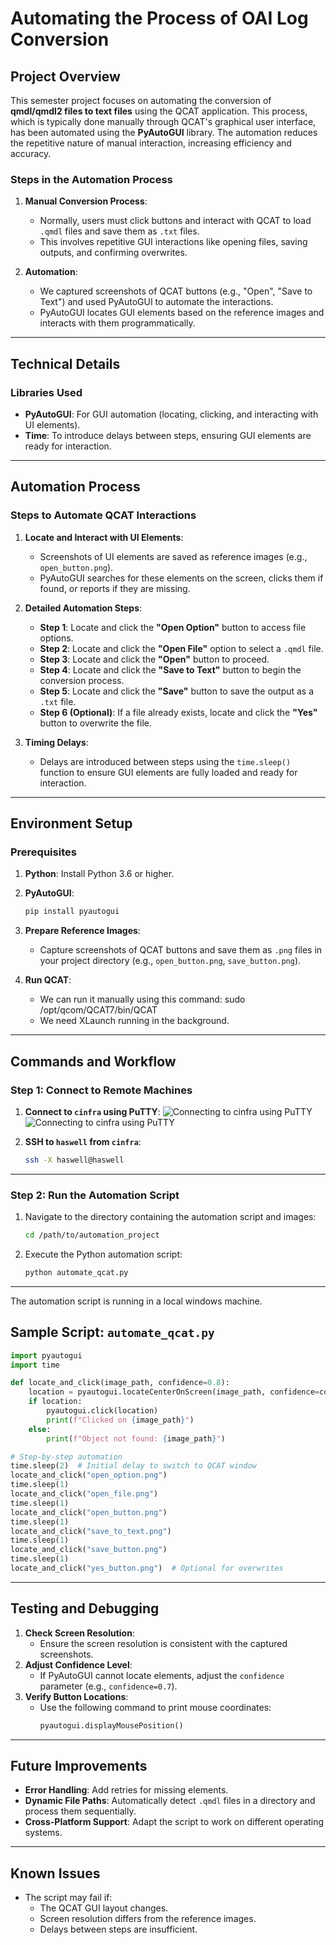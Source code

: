 # **Automating the Process of OAI Log Conversion**

## **Project Overview**
This semester project focuses on automating the conversion of **qmdl/qmdl2 files to text files** using the QCAT application. This process, which is typically done manually through QCAT's graphical user interface, has been automated using the **PyAutoGUI** library. The automation reduces the repetitive nature of manual interaction, increasing efficiency and accuracy.

### **Steps in the Automation Process**
1. **Manual Conversion Process**:
   - Normally, users must click buttons and interact with QCAT to load `.qmdl` files and save them as `.txt` files.
   - This involves repetitive GUI interactions like opening files, saving outputs, and confirming overwrites.

2. **Automation**:
   - We captured screenshots of QCAT buttons (e.g., "Open", "Save to Text") and used PyAutoGUI to automate the interactions.
   - PyAutoGUI locates GUI elements based on the reference images and interacts with them programmatically.

---

## **Technical Details**

### **Libraries Used**
- **PyAutoGUI**: For GUI automation (locating, clicking, and interacting with UI elements).
- **Time**: To introduce delays between steps, ensuring GUI elements are ready for interaction.

---

## **Automation Process**

### **Steps to Automate QCAT Interactions**
1. **Locate and Interact with UI Elements**:
   - Screenshots of UI elements are saved as reference images (e.g., `open_button.png`).
   - PyAutoGUI searches for these elements on the screen, clicks them if found, or reports if they are missing.

2. **Detailed Automation Steps**:
   - **Step 1**: Locate and click the **"Open Option"** button to access file options.
   - **Step 2**: Locate and click the **"Open File"** option to select a `.qmdl` file.
   - **Step 3**: Locate and click the **"Open"** button to proceed.
   - **Step 4**: Locate and click the **"Save to Text"** button to begin the conversion process.
   - **Step 5**: Locate and click the **"Save"** button to save the output as a `.txt` file.
   - **Step 6 (Optional)**: If a file already exists, locate and click the **"Yes"** button to overwrite the file.

3. **Timing Delays**:
   - Delays are introduced between steps using the `time.sleep()` function to ensure GUI elements are fully loaded and ready for interaction.

---

## **Environment Setup**

### **Prerequisites**
1. **Python**: Install Python 3.6 or higher.
2. **PyAutoGUI**:
   ```bash
   pip install pyautogui
   ```
3. **Prepare Reference Images**:
   - Capture screenshots of QCAT buttons and save them as `.png` files in your project directory (e.g., `open_button.png`, `save_button.png`).

4. **Run QCAT**:
   - We can run it manually using this command: sudo /opt/qcom/QCAT7/bin/QCAT
   - We need XLaunch running in the background.

---

## **Commands and Workflow**

### **Step 1: Connect to Remote Machines**
1. **Connect to `cinfra` using PuTTY**:
   ![Connecting to cinfra using PuTTY](images/putty1.png)
   ![Connecting to cinfra using PuTTY](images/putty3.png)

2. **SSH to `haswell` from `cinfra`**:
   ```bash
   ssh -X haswell@haswell
   ```

---

### **Step 2: Run the Automation Script**
1. Navigate to the directory containing the automation script and images:
   ```bash
   cd /path/to/automation_project
   ```

2. Execute the Python automation script:
   ```bash
   python automate_qcat.py
   ```

---
The automation script is running in a local windows machine.
## **Sample Script: `automate_qcat.py`**
```python
import pyautogui
import time

def locate_and_click(image_path, confidence=0.8):
    location = pyautogui.locateCenterOnScreen(image_path, confidence=confidence)
    if location:
        pyautogui.click(location)
        print(f"Clicked on {image_path}")
    else:
        print(f"Object not found: {image_path}")

# Step-by-step automation
time.sleep(2)  # Initial delay to switch to QCAT window
locate_and_click("open_option.png")
time.sleep(1)
locate_and_click("open_file.png")
time.sleep(1)
locate_and_click("open_button.png")
time.sleep(1)
locate_and_click("save_to_text.png")
time.sleep(1)
locate_and_click("save_button.png")
time.sleep(1)
locate_and_click("yes_button.png")  # Optional for overwrites
```

---

## **Testing and Debugging**
1. **Check Screen Resolution**:
   - Ensure the screen resolution is consistent with the captured screenshots.
2. **Adjust Confidence Level**:
   - If PyAutoGUI cannot locate elements, adjust the `confidence` parameter (e.g., `confidence=0.7`).
3. **Verify Button Locations**:
   - Use the following command to print mouse coordinates:
     ```python
     pyautogui.displayMousePosition()
     ```

---

## **Future Improvements**
- **Error Handling**: Add retries for missing elements.
- **Dynamic File Paths**: Automatically detect `.qmdl` files in a directory and process them sequentially.
- **Cross-Platform Support**: Adapt the script to work on different operating systems.

---

## **Known Issues**
- The script may fail if:
  - The QCAT GUI layout changes.
  - Screen resolution differs from the reference images.
  - Delays between steps are insufficient.